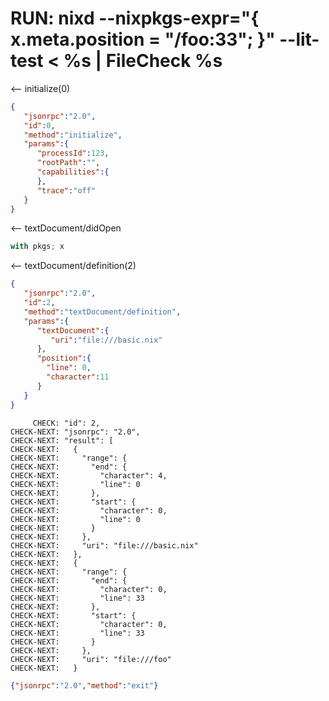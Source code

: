 # RUN: nixd --nixpkgs-expr="{ x.meta.position = \"/foo:33\"; }" --lit-test < %s | FileCheck %s

<-- initialize(0)

```json
{
   "jsonrpc":"2.0",
   "id":0,
   "method":"initialize",
   "params":{
      "processId":123,
      "rootPath":"",
      "capabilities":{
      },
      "trace":"off"
   }
}
```


<-- textDocument/didOpen

```nix file:///basic.nix
with pkgs; x
```

<-- textDocument/definition(2)


```json
{
   "jsonrpc":"2.0",
   "id":2,
   "method":"textDocument/definition",
   "params":{
      "textDocument":{
         "uri":"file:///basic.nix"
      },
      "position":{
        "line": 0,
        "character":11
      }
   }
}
```

```
     CHECK: "id": 2,
CHECK-NEXT: "jsonrpc": "2.0",
CHECK-NEXT: "result": [
CHECK-NEXT:   {
CHECK-NEXT:     "range": {
CHECK-NEXT:       "end": {
CHECK-NEXT:         "character": 4,
CHECK-NEXT:         "line": 0
CHECK-NEXT:       },
CHECK-NEXT:       "start": {
CHECK-NEXT:         "character": 0,
CHECK-NEXT:         "line": 0
CHECK-NEXT:       }
CHECK-NEXT:     },
CHECK-NEXT:     "uri": "file:///basic.nix"
CHECK-NEXT:   },
CHECK-NEXT:   {
CHECK-NEXT:     "range": {
CHECK-NEXT:       "end": {
CHECK-NEXT:         "character": 0,
CHECK-NEXT:         "line": 33
CHECK-NEXT:       },
CHECK-NEXT:       "start": {
CHECK-NEXT:         "character": 0,
CHECK-NEXT:         "line": 33
CHECK-NEXT:       }
CHECK-NEXT:     },
CHECK-NEXT:     "uri": "file:///foo"
CHECK-NEXT:   }
```


```json
{"jsonrpc":"2.0","method":"exit"}
```
